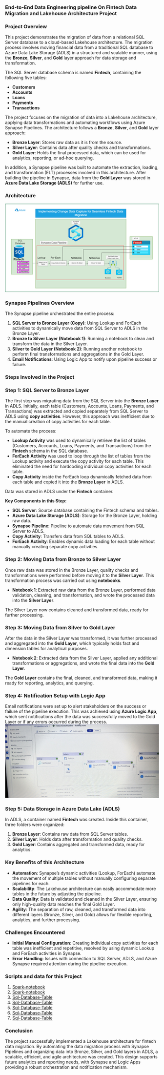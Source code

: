 
### **End-to-End Data Engineering pipeline On Fintech Data Migration and Lakehouse Architecture Project**

### **Project Overview**

This project demonstrates the migration of data from a relational SQL Server database to a cloud-based Lakehouse architecture. The migration process involves moving financial data from a traditional SQL database to Azure Data Lake Storage (ADLS) in a structured and scalable manner, using the **Bronze**, **Silver**, and **Gold** layer approach for data storage and transformation.

The SQL Server database schema is named **Fintech**, containing the following five tables:
- **Customers**
- **Accounts**
- **Loans**
- **Payments**
- **Transactions**

The project focuses on the migration of data into a Lakehouse architecture, applying data transformations and automating workflows using Azure Synapse Pipelines. The architecture follows a **Bronze**, **Silver**, and **Gold** layer approach:
- **Bronze Layer**: Stores raw data as it is from the source.
- **Silver Layer**: Contains data after quality checks and transformations.
- **Gold Layer**: Holds the final processed data, which can be used for analytics, reporting, or ad-hoc querying.

In addition, a Synapse pipeline was built to automate the extraction, loading, and transformation (ELT) processes involved in this architecture. After building the pipeline in Synapse, data from the **Gold Layer** was stored in **Azure Data Lake Storage (ADLS)** for further use.

### **Architecture**
![Architecture!](FintechDataMigrationPipeline.png)

### **Synapse Pipelines Overview**

The Synapse pipeline orchestrated the entire process:
1. **SQL Server to Bronze Layer (Copy)**: Using Lookup and ForEach activities to dynamically move data from SQL Server to ADLS in the Bronze Layer.
2. **Bronze to Silver Layer (Notebook 1)**: Running a notebook to clean and transform the data in the Silver Layer.
3. **Silver to Gold Layer (Notebook 2)**: Running another notebook to perform final transformations and aggregations in the Gold Layer.
4. **Email Notifications**: Using Logic App to notify upon pipeline success or failure.

### **Steps Involved in the Project**

### **Step 1: SQL Server to Bronze Layer**

The first step was migrating data from the SQL Server into the **Bronze Layer** in ADLS. Initially, each table (Customers, Accounts, Loans, Payments, and Transactions) was extracted and copied separately from SQL Server to ADLS using **copy activities**. However, this approach was inefficient due to the manual creation of copy activities for each table.

To automate the process:
- **Lookup Activity** was used to dynamically retrieve the list of tables (Customers, Accounts, Loans, Payments, and Transactions) from the **Fintech** schema in the SQL database.
- **ForEach Activity** was used to loop through the list of tables from the Lookup activity and execute the copy activity for each table. This eliminated the need for hardcoding individual copy activities for each table.
- **Copy Activity** inside the ForEach loop dynamically fetched data from each table and copied it into the **Bronze Layer** in ADLS.

Data was stored in ADLS under the **Fintech** container.

**Key Components in this Step:**
- **SQL Server**: Source database containing the Fintech schema and tables.
- **Azure Data Lake Storage (ADLS)**: Storage for the Bronze Layer, holding raw data.
- **Synapse Pipeline**: Pipeline to automate data movement from SQL Server to ADLS.
- **Copy Activity**: Transfers data from SQL tables to ADLS.
- **ForEach Activity**: Enables dynamic data loading for each table without manually creating separate copy activities.

### **Step 2: Moving Data from Bronze to Silver Layer**

Once raw data was stored in the Bronze Layer, quality checks and transformations were performed before moving it to the **Silver Layer**. This transformation process was carried out using **notebooks**.

- **Notebook 1**: Extracted raw data from the Bronze Layer, performed data validation, cleaning, and transformation, and wrote the processed data into the **Silver Layer**.

The Silver Layer now contains cleaned and transformed data, ready for further processing.

### **Step 3: Moving Data from Silver to Gold Layer**

After the data in the Silver Layer was transformed, it was further processed and aggregated into the **Gold Layer**, which typically holds fact and dimension tables for analytical purposes.

- **Notebook 2**: Extracted data from the Silver Layer, applied any additional transformations or aggregations, and wrote the final data into the **Gold Layer**.

The **Gold Layer** contains the final, cleaned, and transformed data, making it ready for reporting, analytics, and querying.

### **Step 4: Notification Setup with Logic App**

Email notifications were set up to alert stakeholders on the success or failure of the pipeline execution. This was achieved using **Azure Logic App**, which sent notifications after the data was successfully moved to the Gold Layer or if any errors occurred during the process.
![data pipeline!](Pipeline_On_The_Azure_Synapse.jpg)
### **Step 5: Data Storage in Azure Data Lake (ADLS)**

In ADLS, a container named **Fintech** was created. Inside this container, three folders were organized:
1. **Bronze Layer**: Contains raw data from SQL Server tables.
2. **Silver Layer**: Holds data after transformation and quality checks.
3. **Gold Layer**: Contains aggregated and transformed data, ready for analytics.

### **Key Benefits of this Architecture**

- **Automation**: Synapse’s dynamic activities (Lookup, ForEach) automate the movement of multiple tables without manually configuring separate pipelines for each.
- **Scalability**: The Lakehouse architecture can easily accommodate more tables in the future by adjusting the pipeline.
- **Data Quality**: Data is validated and cleaned in the Silver Layer, ensuring only high-quality data reaches the final Gold Layer.
- **Agility**: The separation of raw, cleaned, and transformed data into different layers (Bronze, Silver, and Gold) allows for flexible reporting, analytics, and further processing.

### **Challenges Encountered**

- **Initial Manual Configuration**: Creating individual copy activities for each table was inefficient and repetitive, resolved by using dynamic Lookup and ForEach activities in Synapse.
- **Error Handling**: Issues with connection to SQL Server, ADLS, and Azure Synapse required attention during the pipeline execution.

### **Scripts and data for this Project**
1. [Spark-notebook](spark-notebook/BronzeToSilverDataProcess.ipynb)
2. [Spark-notebook](spark-notebook/SilverToGoldDataProcess.ipynb)
3. [Sql-Database-Table](Sql-Database-Table/Accounts.sql)
4. [Sql-Database-Table](Sql-Database-Table/Customers.sql)
5. [Sql-Database-Table](Sql-Database-Table/Loans.sql)
6. [Sql-Database-Table](Sql-Database-Table/Payments.sql)
7. [Sql-Database-Table](Sql-Database-Table/Transactions.sql)
### **Conclusion**

The project successfully implemented a Lakehouse architecture for fintech data migration. By automating the data migration process with Synapse Pipelines and organizing data into Bronze, Silver, and Gold layers in ADLS, a scalable, efficient, and agile architecture was created. This design supports future analytics and reporting needs, with Synapse and Logic Apps providing a robust orchestration and notification mechanism.



